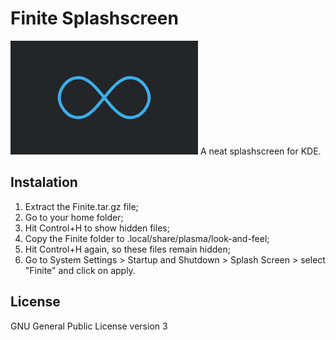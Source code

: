 # Finite Splashscreen

<img src="contents/previews/splash.png">
A neat splashscreen for KDE.


## Instalation

1. Extract the Finite.tar.gz file;
2. Go to your home folder;
3. Hit Control+H to show hidden files;
4. Copy the Finite folder to .local/share/plasma/look-and-feel;
5. Hit Control+H again, so these files remain hidden;
6. Go to System Settings > Startup and Shutdown > Splash Screen > select "Finite" and click on apply.



## License

GNU General Public License version 3

